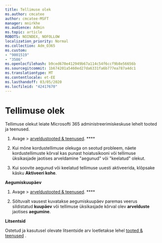 ```yaml
---
title: Tellimuse olek
ms.author: cmcatee
author: cmcatee-MSFT
manager: mnirkhe
ms.audience: Admin
ms.topic: article
ROBOTS: NOINDEX, NOFOLLOW
localization_priority: Normal
ms.collection: Adm_O365
ms.custom:
- "9001519"
- "3586"
ms.openlocfilehash: b9ced670e412949b67a114c54f6ccf9b8e56656b
ms.sourcegitcommit: 1b674201a5460ed27da6331fa6b777ea787a4dc1
ms.translationtype: MT
ms.contentlocale: et-EE
ms.lasthandoff: 03/05/2020
ms.locfileid: "42417670"
---
```

# <a name="subscription-status"></a>Tellimuse olek

Tellimuse olekut leiate Microsofti 365 administreerimiskeskuse lehelt tooted ja teenused.

1. Avage > [arveldustooted & teenused](https://go.microsoft.com/fwlink/p/?linkid=842054). ****

2. Kui mõne kordustellimuse olekuga on seotud probleem, näete kordustellimuste kõrval kas punast hoiatusikooni või tellimuse üksikasjade jaotises arveldamine "aegunud" või "keelatud" olekut.

3. Kui soovite aegunud või keelatud tellimuse uuesti aktiveerida, klõpsake käsku **Aktiveeri kohe**.

**Aegumiskuupäev**

1. Avage > [arveldustooted & teenused](https://go.microsoft.com/fwlink/p/?linkid=842054). ****

2. Sõltuvalt vausest kuvatakse aegumiskuupäev paremas veerus sildistatud **kuupäev** või tellimuse üksikasjade kõrval olev **arvelduste** jaotises **aegumine**.

**Litsentsid**

Ostetud ja kasutusel olevate litsentside arv loetletakse lehel [tooted & teenused](https://go.microsoft.com/fwlink/p/?linkid=842054) .

